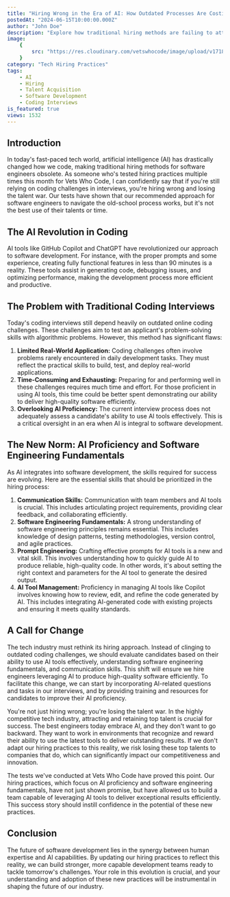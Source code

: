 ```yaml
---
title: "Hiring Wrong in the Era of AI: How Outdated Processes Are Costing You Top Talent"
postedAt: "2024-06-15T10:00:00.000Z"
author: "John Doe"
description: "Explore how traditional hiring methods are failing to attract top talent in the age of AI and what changes need to be made."
image:
    {
        src: "https://res.cloudinary.com/vetswhocode/image/upload/v1718478746/hiring-era-of-ai_jfj4dm.jpg",
    }
category: "Tech Hiring Practices"
tags:
    - AI
    - Hiring
    - Talent Acquisition
    - Software Development
    - Coding Interviews
is_featured: true
views: 1532
---
```


## Introduction

In today's fast-paced tech world, artificial intelligence (AI) has drastically changed how we code, making traditional hiring methods for software engineers obsolete. As someone who's tested hiring practices multiple times this month for Vets Who Code, I can confidently say that if you're still relying on coding challenges in interviews, you're hiring wrong and losing the talent war. Our tests have shown that our recommended approach for software engineers to navigate the old-school process works, but it's not the best use of their talents or time.

## The AI Revolution in Coding

AI tools like GitHub Copilot and ChatGPT have revolutionized our approach to software development. For instance, with the proper prompts and some experience, creating fully functional features in less than 90 minutes is a reality. These tools assist in generating code, debugging issues, and optimizing performance, making the development process more efficient and productive.

## The Problem with Traditional Coding Interviews

Today's coding interviews still depend heavily on outdated online coding challenges. These challenges aim to test an applicant's problem-solving skills with algorithmic problems. However, this method has significant flaws:

1. **Limited Real-World Application:** Coding challenges often involve problems rarely encountered in daily development tasks. They must reflect the practical skills to build, test, and deploy real-world applications.
2. **Time-Consuming and Exhausting:** Preparing for and performing well in these challenges requires much time and effort. For those proficient in using AI tools, this time could be better spent demonstrating our ability to deliver high-quality software efficiently.
3. **Overlooking AI Proficiency:** The current interview process does not adequately assess a candidate's ability to use AI tools effectively. This is a critical oversight in an era when AI is integral to software development.

## The New Norm: AI Proficiency and Software Engineering Fundamentals

As AI integrates into software development, the skills required for success are evolving. Here are the essential skills that should be prioritized in the hiring process:

1. **Communication Skills:** Communication with team members and AI tools is crucial. This includes articulating project requirements, providing clear feedback, and collaborating efficiently.
2. **Software Engineering Fundamentals:** A strong understanding of software engineering principles remains essential. This includes knowledge of design patterns, testing methodologies, version control, and agile practices.
3. **Prompt Engineering:** Crafting effective prompts for AI tools is a new and vital skill. This involves understanding how to quickly guide AI to produce reliable, high-quality code. In other words, it's about setting the right context and parameters for the AI tool to generate the desired output.
4. **AI Tool Management:** Proficiency in managing AI tools like Copilot involves knowing how to review, edit, and refine the code generated by AI. This includes integrating AI-generated code with existing projects and ensuring it meets quality standards.

## A Call for Change

The tech industry must rethink its hiring approach. Instead of clinging to outdated coding challenges, we should evaluate candidates based on their ability to use AI tools effectively, understanding software engineering fundamentals, and communication skills. This shift will ensure we hire engineers leveraging AI to produce high-quality software efficiently. To facilitate this change, we can start by incorporating AI-related questions and tasks in our interviews, and by providing training and resources for candidates to improve their AI proficiency.

You're not just hiring wrong; you're losing the talent war. In the highly competitive tech industry, attracting and retaining top talent is crucial for success. The best engineers today embrace AI, and they don't want to go backward. They want to work in environments that recognize and reward their ability to use the latest tools to deliver outstanding results. If we don't adapt our hiring practices to this reality, we risk losing these top talents to companies that do, which can significantly impact our competitiveness and innovation.

The tests we've conducted at Vets Who Code have proved this point. Our hiring practices, which focus on AI proficiency and software engineering fundamentals, have not just shown promise, but have allowed us to build a team capable of leveraging AI tools to deliver exceptional results efficiently. This success story should instill confidence in the potential of these new practices.

## Conclusion

The future of software development lies in the synergy between human expertise and AI capabilities. By updating our hiring practices to reflect this reality, we can build stronger, more capable development teams ready to tackle tomorrow's challenges. Your role in this evolution is crucial, and your understanding and adoption of these new practices will be instrumental in shaping the future of our industry.
